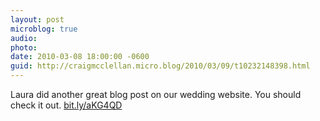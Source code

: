 ```yaml
---
layout: post
microblog: true
audio: 
photo: 
date: 2010-03-08 18:00:00 -0600
guid: http://craigmcclellan.micro.blog/2010/03/09/t10232148398.html
---
```

Laura did another great blog post on our wedding website.  You should check it out. [bit.ly/aKG4QD](http://bit.ly/aKG4QD)
